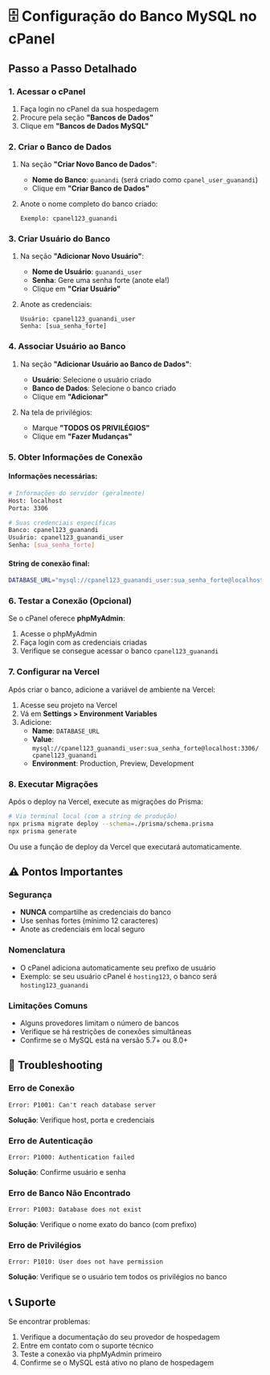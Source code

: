 # 🗄️ Configuração do Banco MySQL no cPanel

## Passo a Passo Detalhado

### 1. Acessar o cPanel

1. Faça login no cPanel da sua hospedagem
2. Procure pela seção **"Bancos de Dados"**
3. Clique em **"Bancos de Dados MySQL"**

### 2. Criar o Banco de Dados

1. Na seção **"Criar Novo Banco de Dados"**:
   - **Nome do Banco**: `guanandi` (será criado como `cpanel_user_guanandi`)
   - Clique em **"Criar Banco de Dados"**

2. Anote o nome completo do banco criado:
   ```
   Exemplo: cpanel123_guanandi
   ```

### 3. Criar Usuário do Banco

1. Na seção **"Adicionar Novo Usuário"**:
   - **Nome de Usuário**: `guanandi_user`
   - **Senha**: Gere uma senha forte (anote ela!)
   - Clique em **"Criar Usuário"**

2. Anote as credenciais:
   ```
   Usuário: cpanel123_guanandi_user
   Senha: [sua_senha_forte]
   ```

### 4. Associar Usuário ao Banco

1. Na seção **"Adicionar Usuário ao Banco de Dados"**:
   - **Usuário**: Selecione o usuário criado
   - **Banco de Dados**: Selecione o banco criado
   - Clique em **"Adicionar"**

2. Na tela de privilégios:
   - Marque **"TODOS OS PRIVILÉGIOS"**
   - Clique em **"Fazer Mudanças"**

### 5. Obter Informações de Conexão

#### Informações necessárias:

```bash
# Informações do servidor (geralmente)
Host: localhost
Porta: 3306

# Suas credenciais específicas
Banco: cpanel123_guanandi
Usuário: cpanel123_guanandi_user
Senha: [sua_senha_forte]
```

#### String de conexão final:

```bash
DATABASE_URL="mysql://cpanel123_guanandi_user:sua_senha_forte@localhost:3306/cpanel123_guanandi"
```

### 6. Testar a Conexão (Opcional)

Se o cPanel oferece **phpMyAdmin**:

1. Acesse o phpMyAdmin
2. Faça login com as credenciais criadas
3. Verifique se consegue acessar o banco `cpanel123_guanandi`

### 7. Configurar na Vercel

Após criar o banco, adicione a variável de ambiente na Vercel:

1. Acesse seu projeto na Vercel
2. Vá em **Settings > Environment Variables**
3. Adicione:
   - **Name**: `DATABASE_URL`
   - **Value**: `mysql://cpanel123_guanandi_user:sua_senha_forte@localhost:3306/cpanel123_guanandi`
   - **Environment**: Production, Preview, Development

### 8. Executar Migrações

Após o deploy na Vercel, execute as migrações do Prisma:

```bash
# Via terminal local (com a string de produção)
npx prisma migrate deploy --schema=./prisma/schema.prisma
npx prisma generate
```

Ou use a função de deploy da Vercel que executará automaticamente.

## ⚠️ Pontos Importantes

### Segurança
- **NUNCA** compartilhe as credenciais do banco
- Use senhas fortes (mínimo 12 caracteres)
- Anote as credenciais em local seguro

### Nomenclatura
- O cPanel adiciona automaticamente seu prefixo de usuário
- Exemplo: se seu usuário cPanel é `hosting123`, o banco será `hosting123_guanandi`

### Limitações Comuns
- Alguns provedores limitam o número de bancos
- Verifique se há restrições de conexões simultâneas
- Confirme se o MySQL está na versão 5.7+ ou 8.0+

## 🔧 Troubleshooting

### Erro de Conexão
```
Error: P1001: Can't reach database server
```
**Solução**: Verifique host, porta e credenciais

### Erro de Autenticação
```
Error: P1000: Authentication failed
```
**Solução**: Confirme usuário e senha

### Erro de Banco Não Encontrado
```
Error: P1003: Database does not exist
```
**Solução**: Verifique o nome exato do banco (com prefixo)

### Erro de Privilégios
```
Error: P1010: User does not have permission
```
**Solução**: Verifique se o usuário tem todos os privilégios no banco

## 📞 Suporte

Se encontrar problemas:
1. Verifique a documentação do seu provedor de hospedagem
2. Entre em contato com o suporte técnico
3. Teste a conexão via phpMyAdmin primeiro
4. Confirme se o MySQL está ativo no plano de hospedagem